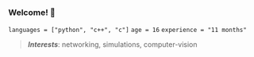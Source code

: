 ### Welcome! 🤗
`languages = ["python", "c++", "c"]`
`age = 16`
`experience = "11 months"`
> _**Interests**_: networking, simulations, computer-vision
